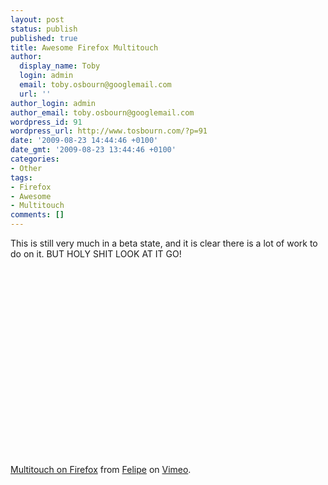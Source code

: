 ```yaml
---
layout: post
status: publish
published: true
title: Awesome Firefox Multitouch
author:
  display_name: Toby
  login: admin
  email: toby.osbourn@googlemail.com
  url: ''
author_login: admin
author_email: toby.osbourn@googlemail.com
wordpress_id: 91
wordpress_url: http://www.tosbourn.com/?p=91
date: '2009-08-23 14:44:46 +0100'
date_gmt: '2009-08-23 13:44:46 +0100'
categories:
- Other
tags:
- Firefox
- Awesome
- Multitouch
comments: []
---
```

<p>This is still very much in a beta state, and it is clear there is a lot of work to do on it. BUT HOLY SHIT LOOK AT IT GO!</p>
<p><object classid="clsid:d27cdb6e-ae6d-11cf-96b8-444553540000" width="400" height="300" codebase="http://download.macromedia.com/pub/shockwave/cabs/flash/swflash.cab#version=6,0,40,0"><param name="allowfullscreen" value="true" /><param name="allowscriptaccess" value="always" /><param name="src" value="http://vimeo.com/moogaloop.swf?clip_id=6214945&amp;server=vimeo.com&amp;show_title=1&amp;show_byline=1&amp;show_portrait=0&amp;color=&amp;fullscreen=1" /><embed type="application/x-shockwave-flash" width="400" height="300" src="http://vimeo.com/moogaloop.swf?clip_id=6214945&amp;server=vimeo.com&amp;show_title=1&amp;show_byline=1&amp;show_portrait=0&amp;color=&amp;fullscreen=1" allowscriptaccess="always" allowfullscreen="true"></embed></object></p>
<p><a href="http://vimeo.com/6214945">Multitouch on Firefox</a> from <a href="http://vimeo.com/user984605">Felipe</a> on <a href="http://vimeo.com">Vimeo</a>.</p>
